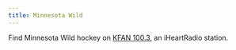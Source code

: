 ```yaml
---
title: Minnesota Wild
---
```

Find Minnesota Wild hockey on [KFAN 100.3](https://kfan.iheart.com/), an iHeartRadio station.
